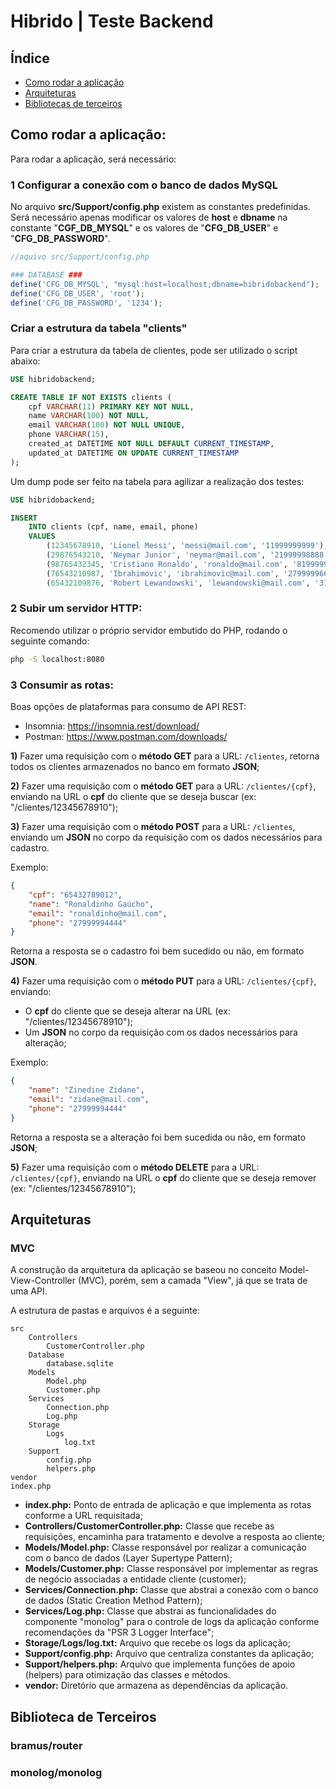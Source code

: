 # Hibrido | Teste Backend

## Índice
- [Como rodar a aplicação](#rodaraplicacao)
- [Arquiteturas](#arquiteturas)
- [Bibliotecas de terceiros](#bibliotecasdeterceiros)

## <a href="rodaraplicacao"></a>Como rodar a aplicação:

Para rodar a aplicação, será necessário:

### 1 Configurar a conexão com o banco de dados MySQL
No arquivo **src/Support/config.php** existem as constantes predefinidas. Será necessário apenas modificar os valores de **host** e **dbname** na constante "**CGF_DB_MYSQL**" e  os valores de "**CFG_DB_USER**" e "**CFG_DB_PASSWORD**". 

```php
//aquivo src/Support/config.php

### DATABASE ###
define('CFG_DB_MYSQL', "mysql:host=localhost;dbname=hibridobackend");
define('CFG_DB_USER', 'root');
define('CFG_DB_PASSWORD', '1234');
```

### Criar a estrutura da tabela "clients"

Para criar a estrutura da tabela de clientes, pode ser utilizado o script abaixo:
```sql
USE hibridobackend;

CREATE TABLE IF NOT EXISTS clients (
	cpf VARCHAR(11) PRIMARY KEY NOT NULL,
	name VARCHAR(100) NOT NULL,
	email VARCHAR(100) NOT NULL UNIQUE,
	phone VARCHAR(15),
	created_at DATETIME NOT NULL DEFAULT CURRENT_TIMESTAMP,
	updated_at DATETIME ON UPDATE CURRENT_TIMESTAMP 
);
```

Um dump pode ser feito na tabela para agilizar a realização dos testes:
```sql
USE hibridobackend;

INSERT 
    INTO clients (cpf, name, email, phone) 
    VALUES 
        (12345678910, 'Lionel Messi', 'messi@mail.com', '11999999999'),
        (29876543210, 'Neymar Junior', 'neymar@mail.com', '21999998888'),
        (98765432345, 'Cristiano Ronaldo', 'ronaldo@mail.com', '81999997777'),
        (76543210987, 'Ibrahimovic', 'ibrahimovic@mail.com', '27999996666'),
        (65432109876, 'Robert Lewandowski', 'lewandowski@mail.com', '31999995555');
```

### 2 Subir um servidor HTTP:

Recomendo utilizar o próprio servidor embutido do PHP, rodando o seguinte comando:
```bash
php -S localhost:8080 
```

### 3 Consumir as rotas:

Boas opções de plataformas para consumo de API REST: 
- Insomnia: https://insomnia.rest/download/ 
- Postman: https://www.postman.com/downloads/

**1)** Fazer uma requisição com o **método GET** para a URL: ```/clientes```, retorna todos os clientes armazenados no banco em formato **JSON**;

**2)** Fazer uma requisição com o **método GET** para a URL: ```/clientes/{cpf}```, enviando na URL o **cpf** do cliente que se deseja buscar (ex: "/clientes/12345678910");

**3)** Fazer uma requisição com o **método POST** para a URL: ```/clientes```, enviando um **JSON** no corpo da requisição com os dados necessários para cadastro.

Exemplo:
```json
{
	"cpf": "65432789012",
	"name": "Ronaldinho Gaúcho",
	"email": "ronaldinho@mail.com",
	"phone": "27999994444"
}
```
Retorna a resposta se o cadastro foi bem sucedido ou não, em formato **JSON**.

**4)** Fazer uma requisição com o **método PUT** para a URL: ```/clientes/{cpf}```, enviando:
- O **cpf** do cliente que se deseja alterar na URL (ex: "/clientes/12345678910");
- Um **JSON** no corpo da requisição com os dados necessários para alteração;

Exemplo:
```json
{
	"name": "Zinedine Zidane",
	"email": "zidane@mail.com",
	"phone": "27999994444"
}
```
Retorna a resposta se a alteração foi bem sucedida ou não, em formato **JSON**;

**5)** Fazer uma requisição com o **método DELETE** para a URL: ```/clientes/{cpf}```, enviando na URL o **cpf** do cliente que se deseja remover (ex: "/clientes/12345678910");


## <a name="arquiteturas"></a>Arquiteturas

### MVC
A construção da arquitetura da aplicação se baseou no conceito Model-View-Controller (MVC), porém, sem a camada "View", já que se trata de uma API.

A estrutura de pastas e arquivos é a seguinte:
```
src
    Controllers
        CustomerController.php
    Database
        database.sqlite
    Models
        Model.php
        Customer.php
    Services
        Connection.php
        Log.php
    Storage
        Logs
            log.txt      
    Support
        config.php
        helpers.php
vendor
index.php
```

- **index.php:** Ponto de entrada de aplicação e que implementa as rotas conforme a URL requisitada;
- **Controllers/CustomerController.php:** Classe que recebe as requisições, encaminha para tratamento e devolve a resposta ao cliente;
- **Models/Model.php:** Classe responsável por realizar a comunicação com o banco de dados (Layer Supertype Pattern);
- **Models/Customer.php:** Classe responsável por implementar as regras de negócio associadas a entidade cliente (customer);
- **Services/Connection.php:** Classe que abstrai a conexão com o banco de dados (Static Creation Method Pattern);
- **Services/Log.php:** Classe que abstrai as funcionalidades do componente "monolog" para o controle de logs da aplicação conforme recomendações da "PSR 3 Logger Interface";
- **Storage/Logs/log.txt:** Arquivo que recebe os logs da aplicação;
- **Support/config.php:** Arquivo que centraliza constantes da aplicação;
- **Support/helpers.php:** Arquivo que implementa funções de apoio (helpers) para otimização das classes e métodos.
- **vendor:** Diretório que armazena as dependências da aplicação.

## <a name="bibliotecasdeterceiros"></a>Biblioteca de Terceiros

### bramus/router


### monolog/monolog